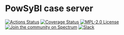 # PowSyBl case server

[![Actions Status](https://github.com/powsybl/powsybl-case-server/actions/workflows/build.yml/badge.svg?branch=main)](https://github.com/powsybl/powsybl-case-server/actions)
[![Coverage Status](https://sonarcloud.io/api/project_badges/measure?project=com.powsybl%3Apowsybl-case-server&metric=coverage)](https://sonarcloud.io/component_measures?id=com.powsybl%3Apowsybl-case-server&metric=coverage)
[![MPL-2.0 License](https://img.shields.io/badge/license-MPL_2.0-blue.svg)](https://www.mozilla.org/en-US/MPL/2.0/)
[![Join the community on Spectrum](https://withspectrum.github.io/badge/badge.svg)](https://spectrum.chat/powsybl)
[![Slack](https://img.shields.io/badge/slack-powsybl-blueviolet.svg?logo=slack)](https://join.slack.com/t/powsybl/shared_invite/zt-rzvbuzjk-nxi0boim1RKPS5PjieI0rA)
